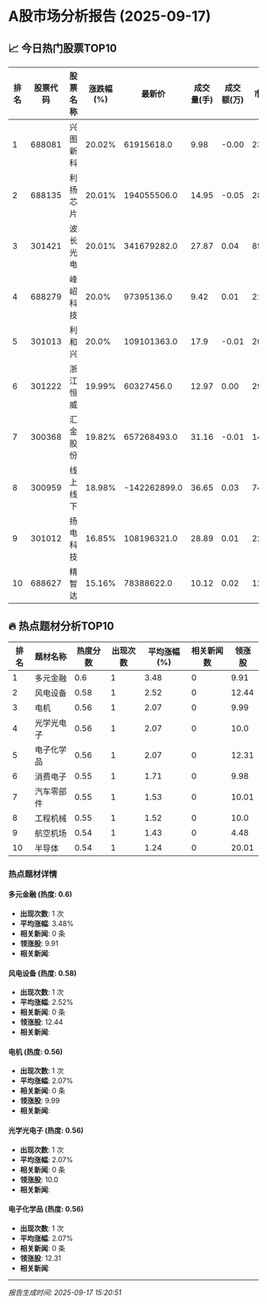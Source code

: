 # A股市场分析报告 (2025-09-17)

## 📈 今日热门股票TOP10

| 排名 | 股票代码 | 股票名称 | 涨跌幅(%) | 最新价 | 成交量(手) | 成交额(万) | 市盈率 | 市值(亿) |
|------|----------|----------|-----------|--------|------------|------------|--------|----------|
| 1 | 688081 | 兴图新科 | 20.02% | 61915618.0 | 9.98 | -0.00 | 23.5 | -0.00 |
| 2 | 688135 | 利扬芯片 | 20.01% | 194055506.0 | 14.95 | -0.05 | 28.3 | 0.00 |
| 3 | 301421 | 波长光电 | 20.01% | 341679282.0 | 27.87 | 0.04 | 85.19 | -0.00 |
| 4 | 688279 | 峰岹科技 | 20.0% | 97395136.0 | 9.42 | 0.01 | 217.13 | -0.00 |
| 5 | 301013 | 利和兴 | 20.0% | 109101363.0 | 17.9 | -0.01 | 20.68 | -0.00 |
| 6 | 301222 | 浙江恒威 | 19.99% | 60327456.0 | 12.97 | 0.00 | 29.08 | -0.00 |
| 7 | 300368 | 汇金股份 | 19.82% | 657268493.0 | 31.16 | -0.01 | 14.01 | 0.00 |
| 8 | 300959 | 线上线下 | 18.98% | -142262899.0 | 36.65 | 0.03 | 74.99 | 0.00 |
| 9 | 301012 | 扬电科技 | 16.85% | 108196321.0 | 28.89 | 0.01 | 22.41 | -0.00 |
| 10 | 688627 | 精智达 | 15.16% | 78388622.0 | 10.12 | 0.02 | 125.02 | -0.00 |

## 🔥 热点题材分析TOP10

| 排名 | 题材名称 | 热度分数 | 出现次数 | 平均涨幅(%) | 相关新闻数 | 领涨股 |
|------|----------|----------|----------|-------------|------------|--------|
| 1 | 多元金融 | 0.6 | 1 | 3.48 | 0 | 9.91 |
| 2 | 风电设备 | 0.58 | 1 | 2.52 | 0 | 12.44 |
| 3 | 电机 | 0.56 | 1 | 2.07 | 0 | 9.99 |
| 4 | 光学光电子 | 0.56 | 1 | 2.07 | 0 | 10.0 |
| 5 | 电子化学品 | 0.56 | 1 | 2.07 | 0 | 12.31 |
| 6 | 消费电子 | 0.55 | 1 | 1.71 | 0 | 9.98 |
| 7 | 汽车零部件 | 0.55 | 1 | 1.53 | 0 | 10.01 |
| 8 | 工程机械 | 0.55 | 1 | 1.52 | 0 | 10.0 |
| 9 | 航空机场 | 0.54 | 1 | 1.43 | 0 | 4.48 |
| 10 | 半导体 | 0.54 | 1 | 1.24 | 0 | 20.01 |

### 热点题材详情


#### 多元金融 (热度: 0.6)
- **出现次数**: 1 次
- **平均涨幅**: 3.48%
- **相关新闻**: 0 条
- **领涨股**: 9.91
- **相关新闻**:

#### 风电设备 (热度: 0.58)
- **出现次数**: 1 次
- **平均涨幅**: 2.52%
- **相关新闻**: 0 条
- **领涨股**: 12.44
- **相关新闻**:

#### 电机 (热度: 0.56)
- **出现次数**: 1 次
- **平均涨幅**: 2.07%
- **相关新闻**: 0 条
- **领涨股**: 9.99
- **相关新闻**:

#### 光学光电子 (热度: 0.56)
- **出现次数**: 1 次
- **平均涨幅**: 2.07%
- **相关新闻**: 0 条
- **领涨股**: 10.0
- **相关新闻**:

#### 电子化学品 (热度: 0.56)
- **出现次数**: 1 次
- **平均涨幅**: 2.07%
- **相关新闻**: 0 条
- **领涨股**: 12.31
- **相关新闻**:

---
*报告生成时间: 2025-09-17 15:20:51*
